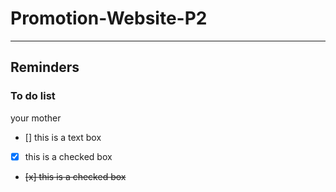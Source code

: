 # Promotion-Website-P2
----------------------
## Reminders

### To do list
your mother
- [] this is a text box
- [x] this is a checked box
- <del> [x] this is a checked box <del>